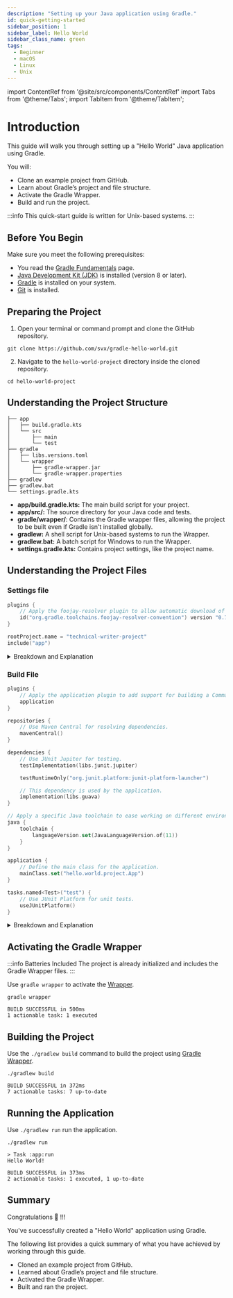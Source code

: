 ```yaml
---
description: "Setting up your Java application using Gradle."
id: quick-getting-started
sidebar_position: 1
sidebar_label: Hello World
sidebar_class_name: green
tags:
  - Beginner
  - macOS
  - Linux
  - Unix
---
```


import ContentRef from '@site/src/components/ContentRef'
import Tabs from '@theme/Tabs';
import TabItem from '@theme/TabItem';

# Introduction

This guide will walk you through setting up a  "Hello World" Java application using Gradle.

You will:

- Clone an example project from GitHub.
- Learn about Gradle’s project and file structure.
- Activate the Gradle Wrapper.
- Build and run the project.

:::info
This quick-start guide is written for Unix-based systems.
:::

## Before You Begin

Make sure you meet the following prerequisites:

- You read the [Gradle Fundamentals](../fundamentals.md "Link to Fundamentals page") page.
- [Java Development Kit (JDK)](https://en.wikipedia.org/wiki/Java_Development_Kit "Link to JDK page on Wikipedia") is installed (version 8 or later).
- [Gradle](https://docs.gradle.org/current/userguide/installation.html#installation "Link to Gradle installation docs") is installed on your system.
- [Git](https://git-scm.com/ "Link to the website of Git") is installed.

## Preparing the Project

1. Open your terminal or command prompt and clone the GitHub repository.

```shell title="Command line"
git clone https://github.com/svx/gradle-hello-world.git
```

2. Navigate to the `hello-world-project` directory inside the cloned repository.

```shell title="Command line"
cd hello-world-project
```

## Understanding the Project Structure

```shell title="Project Structure Overview"
├── app
│   ├── build.gradle.kts
│   └── src
│       ├── main
│       └── test
├── gradle
│   ├── libs.versions.toml
│   └── wrapper
│       ├── gradle-wrapper.jar
│       └── gradle-wrapper.properties
├── gradlew
├── gradlew.bat
└── settings.gradle.kts
```

- **app/build.gradle.kts:** The main build script for your project.
- **app/src/:** The source directory for your Java code and tests.
- **gradle/wrapper/**: Contains the Gradle wrapper files, allowing the project to be built even if Gradle isn't installed globally.
- **gradlew:** A shell script for Unix-based systems to run the Wrapper.
- **gradlew.bat:** A batch script for Windows to run the Wrapper.
- **settings.gradle.kts:** Contains project settings, like the project name.

## Understanding the Project Files

### Settings file

```kotlin showLineNumbers title="settings.gradle.kts"
plugins {
    // Apply the foojay-resolver plugin to allow automatic download of JDKs
    id("org.gradle.toolchains.foojay-resolver-convention") version "0.7.0"
}

rootProject.name = "technical-writer-project"
include("app")
```

<details>
<summary>Breakdown and Explanation</summary>
<p>

#### 1. Plugins Block

```kotlin {1-4} showLineNumbers title="Plugins"
plugins {
    // Apply the foojay-resolver plugin to allow automatic download of JDKs
    id("org.gradle.toolchains.foojay-resolver-convention") version "0.7.0"
}
```

<!-- markdownlint-disable MD013 -->

The `plugins` block in the settings file is used to apply plugins that are necessary for configuring the build environment before any project-specific configurations are applied.

- **foojay-resolver Plugin:** The `org.gradle.toolchains.foojay-resolver-convention` plugin is used to facilitate the automatic download and management of JDKs through [Foojay](https://github.com/gradle/foojay-toolchains "Link to the GitHub repository of the Plugin") (a community-driven Java version manager).
This plugin ensures that the appropriate JDK version is available for the build, streamlining the setup process.
- **Version:** The version `0.7.0` specifies the exact version of the `foojay-resolver` plugin to use.

<!-- markdownlint-enable MD013 -->

#### 2. Root Project Name

```kotlin {1} showLineNumbers title="Root Project Name"
rootProject.name = "technical-writer-project"
```

The `rootProject.name` property sets the name of the root project.
This is useful for multi-project builds where you have a main project (root project) and several subprojects.

- **Name:** In this case, the root project is named `technical-writer-project`.
This name will be used as the identifier for the main project directory and in build outputs.

#### 3. Include Subprojects

```kotlin {1} showLineNumbers title="Include Subprojects"
include("app")
```

The `include` method is used to specify the subprojects that are part of the build.
Each subproject corresponds to a directory under the root project directory.

- **Subproject `app`:** The settings file includes a subproject named `app`.
This means there should be a directory named app under the root project directory (`technical-writer-project/app`), and this directory will contain its own `build.gradle.kts` file for specific build configurations.

</p>
</details>

### Build File

```kotlin showLineNumbers title="build.gradle.kts"
plugins {
    // Apply the application plugin to add support for building a Command line application in Java.
    application
}

repositories {
    // Use Maven Central for resolving dependencies.
    mavenCentral()
}

dependencies {
    // Use JUnit Jupiter for testing.
    testImplementation(libs.junit.jupiter)

    testRuntimeOnly("org.junit.platform:junit-platform-launcher")

    // This dependency is used by the application.
    implementation(libs.guava)
}

// Apply a specific Java toolchain to ease working on different environments.
java {
    toolchain {
        languageVersion.set(JavaLanguageVersion.of(11))
    }
}

application {
    // Define the main class for the application.
    mainClass.set("hello.world.project.App")
}

tasks.named<Test>("test") {
    // Use JUnit Platform for unit tests.
    useJUnitPlatform()
}
```

<details>
<summary>Breakdown and Explanation</summary>
<p>

#### 1. Plugins Block

```kotlin {1-4} showLineNumbers title="Plugins"
plugins {
    // Apply the application plugin to add support for building a CLI application in Java.
    application
}
```

The `plugins` block is used to apply plugins to the project.

- **Application Plugin:** The `application` plugin adds tasks for building and running a Java command-line application.
It simplifies packaging and running the application by providing a convenient way to define the main class and build the executable.

#### 2. Repositories Block

```kotlin {1-4} showLineNumbers title="Repository"
repositories {
    // Use Maven Central for resolving dependencies.
    mavenCentral()
}
```

The `repositories` block specifies where Gradle should look for dependencies.

- **Maven Central:** The `mavenCentral()` method adds the Maven Central repository, which is a widely used repository for open-source libraries.

#### 3. Dependencies Block

```kotlin {1-9} showLineNumbers title="Dependencies"
dependencies {
    // Use JUnit Jupiter for testing.
    testImplementation(libs.junit.jupiter)

    testRuntimeOnly("org.junit.platform:junit-platform-launcher")

    // This dependency is used by the application.
    implementation(libs.guava)
}
```

The `dependencies` block defines the external libraries that the project depends on.

- **JUnit Jupiter:** The `testImplementation(libs.junit.jupiter)` line adds JUnit Jupiter (the new version of JUnit) as a dependency for writing and running tests.
`libs` is a reference to a version catalog, which centralizes dependency versions.
- **JUnit Platform Launcher:** The `testRuntimeOnly("org.junit.platform:junit-platform-launcher")` line adds the JUnit Platform Launcher as a runtime dependency for running tests.
- **Guava:** The `implementation(libs.guava)` line adds [Google Guava](https://github.com/google/guava "Link to the GitHub repository of Guava") as a dependency used by the application.
`implementation` means this dependency is required at both compile and runtime.

#### 4. Java Toolchain Block

```kotlin {1-6} showLineNumbers title="Java Toolchain"
// Apply a specific Java toolchain to ease working on different environments.
java {
    toolchain {
        languageVersion.set(JavaLanguageVersion.of(11))
    }
}
```

The `java` block configures the Java toolchain to ensure a consistent Java version across different development environments.

- **Java Version 11:** The `languageVersion.set(JavaLanguageVersion.of(11))` line specifies that Java 11 should be used for compiling and running the project.
This helps in managing projects that need to be built with a specific Java version, regardless of the JDK installed on the developer's machine.

#### 5. Application Block

```kotlin {1-4} showLineNumbers title="Application"
application {
    // Define the main class for the application.
    mainClass.set("hello.world.project.App")
}
```

The `application` block configures the application plugin.

- **Main Class:** The `mainClass.set("hello.world.project.App")` line defines the entry point of the application.
When the application is run, the specified class (`hello.world.project.App`) will be used as the main class.

#### 6. Custom Test Task Configuration

```kotlin {1-4} showLineNumbers title="Test Task Configuration"
tasks.named<Test>("test") {
    // Use JUnit Platform for unit tests.
    useJUnitPlatform()
}
```

This block customizes the behavior of the `test` task.

- **JUnit Platform:** The `useJUnitPlatform()` method configures the `test` task to use the [JUnit](https://junit.org/junit5/ "Link to the website of JUnit") Platform for discovering and running tests.
This is necessary for running JUnit Jupiter tests.

</p>
</details>

## Activating the Gradle Wrapper

:::info Batteries Included
The project is already initialized and includes the Gradle Wrapper files.
:::

Use `gradle wrapper` to activate the [Wrapper](../fundamentals.md#gradle-wrapper "Link to documentation about the Gradle Wrapper").

<Tabs>
<TabItem value="Command">

```shell title="Command line"
gradle wrapper
```

</TabItem>
<TabItem value="Output">

```shell title="Result"
BUILD SUCCESSFUL in 500ms
1 actionable task: 1 executed
```

</TabItem>
</Tabs>

## Building the Project

Use the `./gradlew build` command to build the project using [Gradle Wrapper](../fundamentals.md#gradle-wrapper "Link to documentation about the Gradle Wrapper").

<Tabs>
<TabItem value="Command">

```shell title="Command line"
./gradlew build
```

</TabItem>
<TabItem value="Output">

```shell title="Result"
BUILD SUCCESSFUL in 372ms
7 actionable tasks: 7 up-to-date
```

</TabItem>
</Tabs>

## Running the Application

Use `./gradlew run` run the application.

<Tabs>
<TabItem value="Command">

```shell title="Command line"
./gradlew run
```

</TabItem>
<TabItem value="Output">

```shell title="Result"
> Task :app:run
Hello World!

BUILD SUCCESSFUL in 373ms
2 actionable tasks: 1 executed, 1 up-to-date
```

</TabItem>
</Tabs>

## Summary

Congratulations 🎉 !!!

You've successfully created a "Hello World" application using Gradle.

The following list provides a quick summary of what you have achieved by working through this guide.

- Cloned an example project from GitHub.
- Learned about Gradle’s project and file structure.
- Activated the Gradle Wrapper.
- Built and ran the project.
